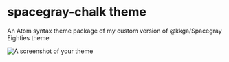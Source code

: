 # spacegray-chalk theme

An Atom syntax theme package of my custom version of @kkga/Spacegray Eighties theme

![A screenshot of your theme](https://f.cloud.github.com/assets/69169/2289498/4c3cb0ec-a009-11e3-8dbd-077ee11741e5.gif)
